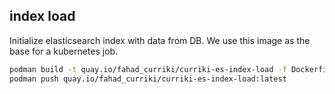 ## index load

Initialize elasticsearch index with data from DB. We use this image as the base for a kubernetes job.

```bash
podman build -t quay.io/fahad_curriki/curriki-es-index-load -f Dockerfile
podman push quay.io/fahad_curriki/curriki-es-index-load:latest
```